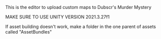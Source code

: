 This is the editor to upload custom maps to Dubscr's Murder Mystery

MAKE SURE TO USE UNITY VERSION 2021.3.27f1

If asset building doesn't work, make a folder in the one parent of assets called "AssetBundles"
